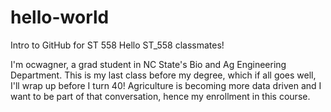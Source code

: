 # hello-world
Intro to GitHub for ST 558
Hello ST_558 classmates!

I'm ocwagner, a grad student in NC State's Bio and Ag Engineering Department. This is my last class before my degree, which if all goes well, I'll wrap up before I turn 40! Agriculture is becoming more data driven and I want to be part of that conversation, hence my enrollment in this course. 
